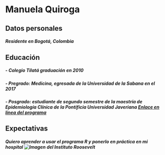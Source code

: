 # **Manuela** Quiroga    
## Datos personales 

##### Residente en Bogotá, Colombia


## Educación
##### - **Colegio Tilatá** graduación en 2010
##### - Pregrado: *Medicina*, egresada de la **Universidad de la Sabana** en el 2017   
##### - Posgrado: estudiante de segundo semestre de *la maestría* de **Epidemiología Clínica de la Pontificia Universidad Javeriana**   [Enlace en línea del programa](https://www.javeriana.edu.co/maestria-epidemiologia-clinica)  

###

## Expectativas
##### Quiero aprender a usar el programa R y ponerlo en práctica en mi hospital  ![Imagen del Instituto Roosevelt](C:\Users\mrural1\Pictures\Instituto-Roosevelt-sede.jpg "Instituto Roosevelt")
